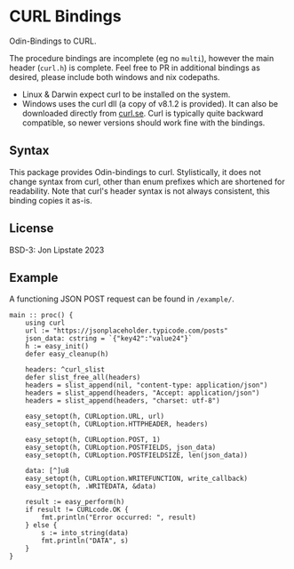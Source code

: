 # CURL Bindings

Odin-Bindings to CURL.

The procedure bindings are incomplete (eg no `multi`), however the main header (`curl.h`) is complete. Feel free to PR in additional bindings as desired, please include both windows and nix codepaths.

- Linux & Darwin expect curl to be installed on the system.
- Windows uses the curl dll (a copy of v8.1.2 is provided). It can also be downloaded directly from [curl.se](https://curl.se/download.html). Curl is typically quite backward compatible, so newer versions should work fine with the bindings.

## Syntax

This package provides Odin-bindings to curl. Stylistically, it does not change syntax from curl, other than enum prefixes which are shortened for readability. Note that curl's header syntax is not always consistent, this binding copies it as-is.

## License

BSD-3: Jon Lipstate 2023

## Example

A functioning JSON POST request can be found in `/example/`.

```odin
main :: proc() {
	using curl
	url := "https://jsonplaceholder.typicode.com/posts"
	json_data: cstring = `{"key42":"value24"}`
	h := easy_init()
	defer easy_cleanup(h)

	headers: ^curl_slist
	defer slist_free_all(headers)
	headers = slist_append(nil, "content-type: application/json")
	headers = slist_append(headers, "Accept: application/json")
	headers = slist_append(headers, "charset: utf-8")

	easy_setopt(h, CURLoption.URL, url)
	easy_setopt(h, CURLoption.HTTPHEADER, headers)

	easy_setopt(h, CURLoption.POST, 1)
	easy_setopt(h, CURLoption.POSTFIELDS, json_data)
	easy_setopt(h, CURLoption.POSTFIELDSIZE, len(json_data))

	data: [^]u8
	easy_setopt(h, CURLoption.WRITEFUNCTION, write_callback)
	easy_setopt(h, .WRITEDATA, &data)

	result := easy_perform(h)
	if result != CURLcode.OK {
		fmt.println("Error occurred: ", result)
	} else {
		s := into_string(data)
		fmt.println("DATA", s)
	}
}
```
